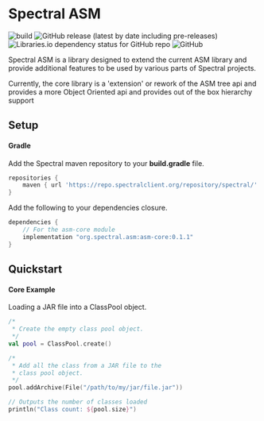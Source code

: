# Spectral ASM 
![build](https://github.com/spectral-powered/asm/workflows/build/badge.svg)
![GitHub release (latest by date including pre-releases)](https://img.shields.io/github/v/release/spectral-powered/asm?include_prereleases)
![Libraries.io dependency status for GitHub repo](https://img.shields.io/librariesio/github/spectral-powered/asm)
![GitHub](https://img.shields.io/github/license/spectral-powered/asm)

Spectral ASM is a library designed to extend the current ASM library and provide
additional features to be used by various parts of Spectral projects. 

Currently, the core library is a 'extension' or rework of the ASM tree api and provides
a more Object Oriented api and provides out of the box hierarchy support

## Setup

#### Gradle
Add the Spectral maven repository to your **build.gradle** file.
```groovy
repositories {
    maven { url 'https://repo.spectralclient.org/repository/spectral/' }
}
```

Add the following to your dependencies closure.
```groovy
dependencies {
    // For the asm-core module
    implementation "org.spectral.asm:asm-core:0.1.1"
}
```

## Quickstart

#### Core Example
Loading a JAR file into a ClassPool object.
```kotlin
/*
 * Create the empty class pool object.
 */
val pool = ClassPool.create()

/*
 * Add all the class from a JAR file to the
 * class pool object.
 */
pool.addArchive(File("/path/to/my/jar/file.jar"))

// Outputs the number of classes loaded
println("Class count: ${pool.size}")
```

